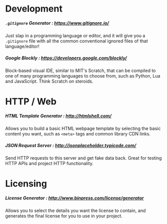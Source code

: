# Development
##### `.gitignore` Generator : https://www.gitignore.io/
Just slap in a programming language or editor, and it will give
you a `.gitignore` file with all the common conventional ignored
files of that language/editor!

##### Google Blockly : https://developers.google.com/blockly/
Block-based visual IDE, similar to MIT's Scratch, that can be
compiled to one of many programming languages to choose from,
such as Python, Lua and JavaScript. Think Scratch on steroids.

# HTTP / Web
##### HTML Template Generator : http://htmlshell.com/
Allows you to build a basic HTML webpage template by selecting the
basic content you want, such as `<meta>` tags and common library
CDN links.

##### JSON Request Server : http://jsonplaceholder.typicode.com/
Send HTTP requests to this server and get fake data back. Great for
testing HTTP APIs and project HTTP functionality.

# Licensing
##### License Generator : http://www.binpress.com/license/generator
Allows you to select the details you want the license to contain, and
generates the final license for you to use in your project.
